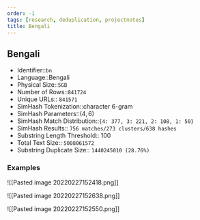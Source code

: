 ```yaml
---
order: -1
tags: [research, deduplication, projectnotes]
title: Bengali
---
```


## Bengali

- Identifier::`bn`
- Language::Bengali
- Physical Size::`5GB`
- Number of Rows::`841724`
- Unique URLs:: `841571`
- SimHash Tokenization::character 6-gram
- SimHash Parameters::$(4,6)$
- SimHash Match Distribution::`{4: 377, 3: 221, 2: 108, 1: 50}`
- SimHash Results:: `756 matches/273 clusters/638 hashes`
- Substring Length Threshold:: $100$
- Total Text Size:: `5008061572`
- Substring Duplicate Size:: `1440245010 (28.76%)`

### Examples

![[Pasted image 20220227152418.png]]

![[Pasted image 20220227152638.png]]

![[Pasted image 20220227152550.png]]